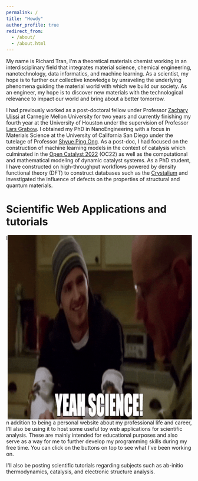 ```yaml
---
permalink: /
title: "Howdy"
author_profile: true
redirect_from: 
  - /about/
  - /about.html
---
```


My name is Richard Tran, I'm a theoretical materials chemist working in an interdisciplinary field that integrates material science, chemical engineering, nanotechnology, data informatics, and machine learning. As a scientist, my hope is to further our collective knowledge by unraveling the underlying phenomena guiding the material world with which we build our society. As an engineer, my hope is to discover new materials with the technological relevance to impact our world and bring about a better tomorrow.

I had previously worked as a post-doctoral fellow under Professor <a href="https://ulissigroup.cheme.cmu.edu/">Zachary Ulissi</a> at Carnegie Mellon University for two years and currently finishing my fourth year at the University of Houston under the supervision of Professor <a href="http://grabow.chee.uh.edu/">Lars Grabow</a>. I obtained my PhD in NanoEngineering with a focus in Materials Science at the University of California San Diego under the tutelage of Professor <a href="https://materialsvirtuallab.org/">Shyue Ping Ong</a>. As a post-doc, I had focused on the construction of machine learning models in the context of catalysis which culminated in the <a href="https://opencatalystproject.org/leaderboard_oc22.html">Open Catalyst 2022</a> (OC22) as well as the computational and mathematical modeling of dynamic catalyst systems. As a PhD student, I have constructed on high-throughput workflows powered by density functional theory (DFT) to construct databases such as the <a href="http://crystalium.materialsvirtuallab.org/">Crystalium</a> and investigated the influence of defects on the properties of structural and quantum materials.


Scientific Web Applications and tutorials
======
<img align="right" width="500" height="500" src="images/yeah_science.gif">
In addition to being a personal website about my professional life and career, I'll also be using it to host some useful toy web applications for scientific analysis. These are mainly intended for educational purposes and also serve as a way for me to further develop my programming skills during my free time. You can click on the buttons on top to see what I've been working on. 

I'll also be posting scientific tutorials regarding subjects such as ab-initio thermodynamics, catalysis, and electronic structure analysis.